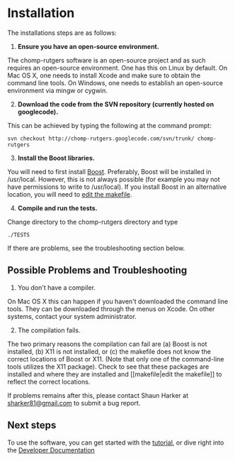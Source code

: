 # Installation #

The installations steps are as follows:

1. **Ensure you have an open-source environment.**

The chomp-rutgers software is an open-source project and as such requires an open-source environment. One has this on Linux by default. On Mac OS X, one needs to install Xcode and make sure to obtain the command line tools. On Windows, one needs to establish an open-source environment via mingw or cygwin.

2. **Download the code from the SVN repository (currently hosted on googlecode).**

This can be achieved by typing the following at the command prompt:
```
svn checkout http://chomp-rutgers.googlecode.com/svn/trunk/ chomp-rutgers
```
3. **Install the Boost libraries.**

You will need to first install [Boost](http://www.boost.org/). Preferably, Boost will be installed in /usr/local. However, this is not always possible (for example you may not have permissions to write to /usr/local). If you install Boost in an alternative location, you will need to [edit the makefile](makefile.md).

4. **Compile and run the tests.**

Change directory to the chomp-rutgers directory and type

```
./TESTS
```

If there are problems, see the troubleshooting section below.


## Possible Problems and Troubleshooting ##

1. You don't have a compiler.

On Mac OS X this can happen if you haven't downloaded the command line tools. They can be downloaded through the menus on Xcode. On other systems, contact your system administrator.

2. The compilation fails.

The two primary reasons the compilation can fail are (a) Boost is not installed, (b) X11 is not installed, or (c) the makefile does not know the correct locations of Boost or X11. (Note that only one of the command-line tools utilizes the X11 package). Check to see that these packages are installed and where they are installed and [[makefile|edit the makefile]] to reflect the correct locations.

If problems remains after this, please contact Shaun Harker at sharker81@gmail.com to submit a bug report.


## Next steps ##
To use the software, you can get started with the [tutorial](Tutorial.md), or dive right into the [Developer Documentation](Developer.md)